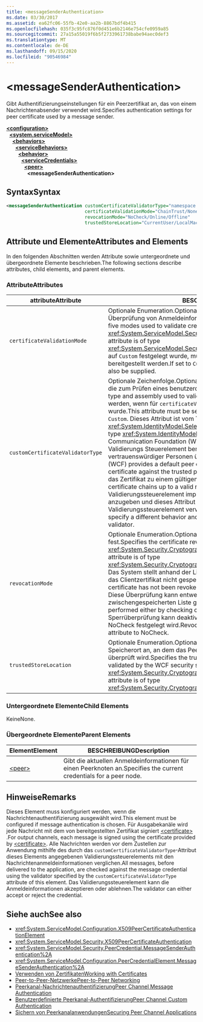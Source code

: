 ```yaml
---
title: <messageSenderAuthentication>
ms.date: 03/30/2017
ms.assetid: ea62fc06-55fb-42e0-aa2b-8867bdf4b415
ms.openlocfilehash: 035f3c95fc876f0d451e6b2146e754cfe0959a85
ms.sourcegitcommit: 27a15a55019f6b5f2733961738babe94aec0def3
ms.translationtype: MT
ms.contentlocale: de-DE
ms.lasthandoff: 09/15/2020
ms.locfileid: "90546984"
---
```

# \<messageSenderAuthentication>
<span data-ttu-id="67549-101">Gibt Authentifizierungseinstellungen für ein Peerzertifikat an, das von einem Nachrichtenabsender verwendet wird.</span><span class="sxs-lookup"><span data-stu-id="67549-101">Specifies authentication settings for peer certificate used by a message sender.</span></span>  
  
[**\<configuration>**](../configuration-element.md)\
&nbsp;&nbsp;[**\<system.serviceModel>**](system-servicemodel.md)\
&nbsp;&nbsp;&nbsp;&nbsp;[**\<behaviors>**](behaviors.md)\
&nbsp;&nbsp;&nbsp;&nbsp;&nbsp;&nbsp;[**\<serviceBehaviors>**](servicebehaviors.md)\
&nbsp;&nbsp;&nbsp;&nbsp;&nbsp;&nbsp;&nbsp;&nbsp;[**\<behavior>**](behavior-of-servicebehaviors.md)\
&nbsp;&nbsp;&nbsp;&nbsp;&nbsp;&nbsp;&nbsp;&nbsp;&nbsp;&nbsp;[**\<serviceCredentials>**](servicecredentials.md)\
&nbsp;&nbsp;&nbsp;&nbsp;&nbsp;&nbsp;&nbsp;&nbsp;&nbsp;&nbsp;&nbsp;&nbsp;[**\<peer>**](peer-of-servicecredentials.md)\
&nbsp;&nbsp;&nbsp;&nbsp;&nbsp;&nbsp;&nbsp;&nbsp;&nbsp;&nbsp;&nbsp;&nbsp;&nbsp;&nbsp;**\<messageSenderAuthentication>**  
  
## <a name="syntax"></a><span data-ttu-id="67549-102">Syntax</span><span class="sxs-lookup"><span data-stu-id="67549-102">Syntax</span></span>  
  
```xml  
<messageSenderAuthentication customCertificateValidatorType="namespace.typeName, [,AssemblyName] [,Version=version number] [,Culture=culture] [,PublicKeyToken=token]"
                             certificateValidationMode="ChainTrust/None/PeerTrust/PeerOrChainTrust/Custom"
                             revocationMode="NoCheck/Online/Offline"
                             trustedStoreLocation="CurrentUser/LocalMachine" />
```  
  
## <a name="attributes-and-elements"></a><span data-ttu-id="67549-103">Attribute und Elemente</span><span class="sxs-lookup"><span data-stu-id="67549-103">Attributes and Elements</span></span>  
 <span data-ttu-id="67549-104">In den folgenden Abschnitten werden Attribute sowie untergeordnete und übergeordnete Elemente beschrieben.</span><span class="sxs-lookup"><span data-stu-id="67549-104">The following sections describe attributes, child elements, and parent elements.</span></span>  
  
### <a name="attributes"></a><span data-ttu-id="67549-105">Attribute</span><span class="sxs-lookup"><span data-stu-id="67549-105">Attributes</span></span>  
  
|<span data-ttu-id="67549-106">attribute</span><span class="sxs-lookup"><span data-stu-id="67549-106">Attribute</span></span>|<span data-ttu-id="67549-107">BESCHREIBUNG</span><span class="sxs-lookup"><span data-stu-id="67549-107">Description</span></span>|  
|---------------|-----------------|  
|`certificateValidationMode`|<span data-ttu-id="67549-108">Optionale Enumeration.</span><span class="sxs-lookup"><span data-stu-id="67549-108">Optional enumeration.</span></span> <span data-ttu-id="67549-109">Gibt einen von fünf die Überprüfung von Anmeldeinformationen verwendeten Modi an.</span><span class="sxs-lookup"><span data-stu-id="67549-109">Specifies one of five modes used to validate credentials.</span></span> <span data-ttu-id="67549-110">Dieses Attribut ist vom Typ <xref:System.ServiceModel.Security.X509CertificateValidationMode>.</span><span class="sxs-lookup"><span data-stu-id="67549-110">This attribute is of type <xref:System.ServiceModel.Security.X509CertificateValidationMode>.</span></span> <span data-ttu-id="67549-111">Wenn dies auf `Custom` festgelegt wurde, muss auch ein `customCertificateValidator` bereitgestellt werden.</span><span class="sxs-lookup"><span data-stu-id="67549-111">If set to `Custom`, then a `customCertificateValidator` must also be supplied.</span></span>|  
|`customCertificateValidatorType`|<span data-ttu-id="67549-112">Optionale Zeichenfolge.</span><span class="sxs-lookup"><span data-stu-id="67549-112">Optional string.</span></span> <span data-ttu-id="67549-113">Bestimmt einen Typ und eine Assembly, die zum Prüfen eines benutzerdefinierten Typs verwendet werden.</span><span class="sxs-lookup"><span data-stu-id="67549-113">Specifies a type and assembly used to validate a custom type.</span></span> <span data-ttu-id="67549-114">Das Attribut muss festgelegt werden, wenn für `certificateValidationMode` der Wert `Custom` festgelegt wurde.</span><span class="sxs-lookup"><span data-stu-id="67549-114">This attribute must be set when `certificateValidationMode` is set to `Custom`.</span></span> <span data-ttu-id="67549-115">Dieses Attribut ist vom Typ <xref:System.IdentityModel.Selectors.X509CertificateValidator>.</span><span class="sxs-lookup"><span data-stu-id="67549-115">This attribute is of type <xref:System.IdentityModel.Selectors.X509CertificateValidator>.</span></span> <span data-ttu-id="67549-116">Windows Communication Foundation (WCF) stellt ein Standardmäßiges Peer Zertifikat-Validierungs Steuerelement bereit, das das Peer Zertifikat anhand des Speicher vertrauenswürdiger Personen überprüft.</span><span class="sxs-lookup"><span data-stu-id="67549-116">Windows Communication Foundation (WCF) provides a default peer certificate validator that verifies the peer certificate against the trusted people store.</span></span> <span data-ttu-id="67549-117">Außerdem wird überprüft, ob sich das Zertifikat zu einem gültigen Stamm verkettet.</span><span class="sxs-lookup"><span data-stu-id="67549-117">It also verifies that the certificate chains up to a valid root.</span></span> <span data-ttu-id="67549-118">Sie können ein benutzerdefiniertes Validierungssteuerelement implementieren, um ein anderes Verhalten anzugeben und dieses Attribut zum Verweisen auf das benutzerdefinierte Validierungssteuerelement verwenden.</span><span class="sxs-lookup"><span data-stu-id="67549-118">You can implement a custom validator to specify a different behavior and use this attribute to point to the custom validator.</span></span>|  
|`revocationMode`|<span data-ttu-id="67549-119">Optionale Enumeration.</span><span class="sxs-lookup"><span data-stu-id="67549-119">Optional enumeration.</span></span> <span data-ttu-id="67549-120">Legt den Zertifikatssperrmodus fest.</span><span class="sxs-lookup"><span data-stu-id="67549-120">Specifies the certificate revocation mode.</span></span> <span data-ttu-id="67549-121">Dieses Attribut ist vom Typ <xref:System.Security.Cryptography.X509Certificates.X509RevocationMode>.</span><span class="sxs-lookup"><span data-stu-id="67549-121">This attribute is of type <xref:System.Security.Cryptography.X509Certificates.X509RevocationMode>.</span></span> <span data-ttu-id="67549-122">Das System stellt anhand der Liste mit den gesperrten Zertifikaten sicher, dass das Clientzertifikat nicht gesperrt wurde.</span><span class="sxs-lookup"><span data-stu-id="67549-122">The system verifies that the peer certificate has not been revoked by looking it up in the revoked certificate list.</span></span> <span data-ttu-id="67549-123">Diese Überprüfung kann entweder online oder offline mit einer zwischengespeicherten Liste gesperrter Zertifikate erfolgen.</span><span class="sxs-lookup"><span data-stu-id="67549-123">This check can be performed either by checking online or against a cached revocation list.</span></span> <span data-ttu-id="67549-124">Die Sperrüberprüfung kann deaktiviert werden, indem für dieses Attribut der Wert NoCheck festgelegt wird.</span><span class="sxs-lookup"><span data-stu-id="67549-124">Revocation checking can be turned off by setting this attribute to NoCheck.</span></span>|  
|`trustedStoreLocation`|<span data-ttu-id="67549-125">Optionale Enumeration.</span><span class="sxs-lookup"><span data-stu-id="67549-125">Optional enumeration.</span></span> <span data-ttu-id="67549-126">Gibt den vertrauenswürdigen Speicherort an, an dem das Peer Zertifikat vom WCF-Sicherheitssystem überprüft wird.</span><span class="sxs-lookup"><span data-stu-id="67549-126">Specifies the trusted store location where the peer certificate is validated by the WCF security system.</span></span> <span data-ttu-id="67549-127">Dieses Attribut ist vom Typ <xref:System.Security.Cryptography.X509Certificates.StoreLocation>.</span><span class="sxs-lookup"><span data-stu-id="67549-127">This attribute is of type <xref:System.Security.Cryptography.X509Certificates.StoreLocation>.</span></span>|  
  
### <a name="child-elements"></a><span data-ttu-id="67549-128">Untergeordnete Elemente</span><span class="sxs-lookup"><span data-stu-id="67549-128">Child Elements</span></span>  
 <span data-ttu-id="67549-129">Keine</span><span class="sxs-lookup"><span data-stu-id="67549-129">None.</span></span>  
  
### <a name="parent-elements"></a><span data-ttu-id="67549-130">Übergeordnete Elemente</span><span class="sxs-lookup"><span data-stu-id="67549-130">Parent Elements</span></span>  
  
|<span data-ttu-id="67549-131">Element</span><span class="sxs-lookup"><span data-stu-id="67549-131">Element</span></span>|<span data-ttu-id="67549-132">BESCHREIBUNG</span><span class="sxs-lookup"><span data-stu-id="67549-132">Description</span></span>|  
|-------------|-----------------|  
|[\<peer>](peer-of-servicecredentials.md)|<span data-ttu-id="67549-133">Gibt die aktuellen Anmeldeinformationen für einen Peerknoten an.</span><span class="sxs-lookup"><span data-stu-id="67549-133">Specifies the current credentials for a peer node.</span></span>|  
  
## <a name="remarks"></a><span data-ttu-id="67549-134">Hinweise</span><span class="sxs-lookup"><span data-stu-id="67549-134">Remarks</span></span>  
 <span data-ttu-id="67549-135">Dieses Element muss konfiguriert werden, wenn die Nachrichtenauthentifizierung ausgewählt wird.</span><span class="sxs-lookup"><span data-stu-id="67549-135">This element must be configured if message authentication is chosen.</span></span> <span data-ttu-id="67549-136">Für Ausgabekanäle wird jede Nachricht mit dem von bereitgestellten Zertifikat signiert [\<certificate>](certificate-element.md) .</span><span class="sxs-lookup"><span data-stu-id="67549-136">For output channels, each message is signed using the certificate provided by [\<certificate>](certificate-element.md).</span></span> <span data-ttu-id="67549-137">Alle Nachrichten werden vor dem Zustellen zur Anwendung mithilfe des durch das `customCertificateValidatorType`-Attribut dieses Elements angegebenen Validierungssteuerelements mit den Nachrichtenanmeldeinformationen verglichen.</span><span class="sxs-lookup"><span data-stu-id="67549-137">All messages, before delivered to the application, are checked against the message credential using the validator specified by the `customCertificateValidatorType` attribute of this element.</span></span> <span data-ttu-id="67549-138">Das Validierungssteuerelement kann die Anmeldeinformationen akzeptieren oder ablehnen.</span><span class="sxs-lookup"><span data-stu-id="67549-138">The validator can either accept or reject the credential.</span></span>  
  
## <a name="see-also"></a><span data-ttu-id="67549-139">Siehe auch</span><span class="sxs-lookup"><span data-stu-id="67549-139">See also</span></span>

- <xref:System.ServiceModel.Configuration.X509PeerCertificateAuthenticationElement>
- <xref:System.ServiceModel.Security.X509PeerCertificateAuthentication>
- <xref:System.ServiceModel.Security.PeerCredential.MessageSenderAuthentication%2A>
- <xref:System.ServiceModel.Configuration.PeerCredentialElement.MessageSenderAuthentication%2A>
- [<span data-ttu-id="67549-140">Verwenden von Zertifikaten</span><span class="sxs-lookup"><span data-stu-id="67549-140">Working with Certificates</span></span>](../../../wcf/feature-details/working-with-certificates.md)
- [<span data-ttu-id="67549-141">Peer-to-Peer-Netzwerke</span><span class="sxs-lookup"><span data-stu-id="67549-141">Peer-to-Peer Networking</span></span>](../../../wcf/feature-details/peer-to-peer-networking.md)
- <span data-ttu-id="67549-142">[Peerkanal-Nachrichtenauthentifizierung](/previous-versions/dotnet/netframework-3.5/aa967730(v=vs.90))</span><span class="sxs-lookup"><span data-stu-id="67549-142">[Peer Channel Message Authentication](/previous-versions/dotnet/netframework-3.5/aa967730(v=vs.90))</span></span>
- <span data-ttu-id="67549-143">[Benutzerdefinierte Peerkanal-Authentifizierung](/previous-versions/dotnet/netframework-3.5/ms751447(v=vs.90))</span><span class="sxs-lookup"><span data-stu-id="67549-143">[Peer Channel Custom Authentication](/previous-versions/dotnet/netframework-3.5/ms751447(v=vs.90))</span></span>
- [<span data-ttu-id="67549-144">Sichern von Peerkanalanwendungen</span><span class="sxs-lookup"><span data-stu-id="67549-144">Securing Peer Channel Applications</span></span>](../../../wcf/feature-details/securing-peer-channel-applications.md)
